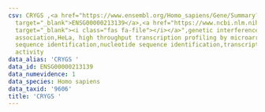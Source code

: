 ```yaml
---
csv: CRYGS ,<a href="https://www.ensembl.org/Homo_sapiens/Gene/Summary?db=core;g=ENSG00000213139"
  target="_blank">ENSG00000213139</a>,<a href="https://www.ncbi.nlm.nih.gov/pubmed/28369544"
  target="_blank"><i class="fas fa-file"></i></a>",genetic interference,functional
  association,HeLa, high throughput transcription profiling by microarray,nucleotide
  sequence identification,nucleotide sequence identification,transcriptional regulation,up-regulates
  activity
data_alias: 'CRYGS '
data_id: ENSG00000213139
data_numevidence: 1
data_species: Homo sapiens
data_taxid: '9606'
title: 'CRYGS '
---
```

